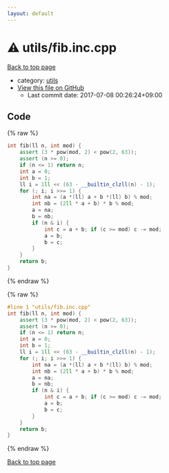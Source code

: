 ```yaml
---
layout: default
---
```


<!-- mathjax config similar to math.stackexchange -->
<script type="text/javascript" async
  src="https://cdnjs.cloudflare.com/ajax/libs/mathjax/2.7.5/MathJax.js?config=TeX-MML-AM_CHTML">
</script>
<script type="text/x-mathjax-config">
  MathJax.Hub.Config({
    TeX: { equationNumbers: { autoNumber: "AMS" }},
    tex2jax: {
      inlineMath: [ ['$','$'] ],
      processEscapes: true
    },
    "HTML-CSS": { matchFontHeight: false },
    displayAlign: "left",
    displayIndent: "2em"
  });
</script>

<script type="text/javascript" src="https://cdnjs.cloudflare.com/ajax/libs/jquery/3.4.1/jquery.min.js"></script>
<script src="https://cdn.jsdelivr.net/npm/jquery-balloon-js@1.1.2/jquery.balloon.min.js" integrity="sha256-ZEYs9VrgAeNuPvs15E39OsyOJaIkXEEt10fzxJ20+2I=" crossorigin="anonymous"></script>
<script type="text/javascript" src="../../assets/js/copy-button.js"></script>
<link rel="stylesheet" href="../../assets/css/copy-button.css" />


# :warning: utils/fib.inc.cpp

<a href="../../index.html">Back to top page</a>

* category: <a href="../../index.html#2b3583e6e17721c54496bd04e57a0c15">utils</a>
* <a href="{{ site.github.repository_url }}/blob/master/utils/fib.inc.cpp">View this file on GitHub</a>
    - Last commit date: 2017-07-08 00:26:24+09:00




## Code

<a id="unbundled"></a>
{% raw %}
```cpp
int fib(ll n, int mod) {
    assert (3 * pow(mod, 2) < pow(2, 63));
    assert (n >= 0);
    if (n <= 1) return n;
    int a = 0;
    int b = 1;
    ll i = 1ll << (63 - __builtin_clzll(n) - 1);
    for (; i; i >>= 1) {
        int na = (a *(ll) a + b *(ll) b) % mod;
        int nb = (2ll * a + b) * b % mod;
        a = na;
        b = nb;
        if (n & i) {
            int c = a + b; if (c >= mod) c -= mod;
            a = b;
            b = c;
        }
    }
    return b;
}

```
{% endraw %}

<a id="bundled"></a>
{% raw %}
```cpp
#line 1 "utils/fib.inc.cpp"
int fib(ll n, int mod) {
    assert (3 * pow(mod, 2) < pow(2, 63));
    assert (n >= 0);
    if (n <= 1) return n;
    int a = 0;
    int b = 1;
    ll i = 1ll << (63 - __builtin_clzll(n) - 1);
    for (; i; i >>= 1) {
        int na = (a *(ll) a + b *(ll) b) % mod;
        int nb = (2ll * a + b) * b % mod;
        a = na;
        b = nb;
        if (n & i) {
            int c = a + b; if (c >= mod) c -= mod;
            a = b;
            b = c;
        }
    }
    return b;
}

```
{% endraw %}

<a href="../../index.html">Back to top page</a>

